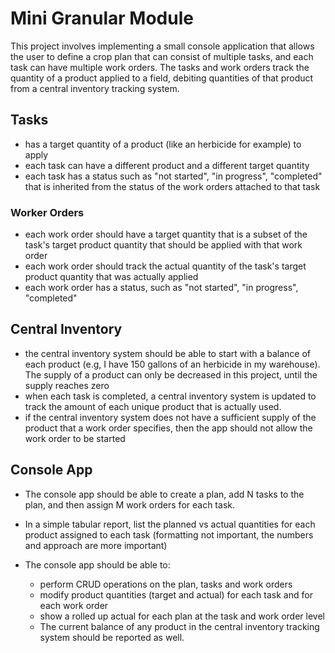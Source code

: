 # Mini Granular Module
This project involves implementing a small console application that allows 
the user to define a crop plan that can consist of multiple tasks, and each 
task can have multiple work orders. The tasks and work orders track the quantity 
of a product applied to a field, debiting quantities of that product from a 
central inventory tracking system. 

## Tasks
* has a target quantity of a product (like an herbicide for example) to apply
* each task can have a different product and a different target quantity
* each task has a status such as "not started", "in progress", "completed" 
  that is inherited from the status of the work orders attached to that task

### Worker Orders
* each work order should have a target quantity that is a subset of the task's 
  target product quantity that should be applied with that work order
* each work order should track the actual quantity of the task's target
  product quantity that was actually applied
* each work order has a status, such as "not started", "in progress", "completed"

## Central Inventory
* the central inventory system should be able to start with a balance of each product 
  (e.g, I have 150 gallons of an herbicide in my warehouse). The supply of a product 
  can only be decreased in this project, until the supply reaches zero
* when each task is completed, a central inventory system is updated to track the 
  amount of each unique product that is actually used.
* if the central inventory system does not have a sufficient supply of the product 
  that a work order specifies, then the app should not allow the work order to be 
  started

## Console App
* The console app should be able to create a plan, add N tasks to the plan, and then assign M work orders for each task.

* In a simple tabular report, list the planned vs actual quantities for each product assigned to each task 
  (formatting not important, the numbers and approach are more important)
  
* The console app should be able to:
    - perform CRUD operations on the plan, tasks and work orders
    - modify product quantities (target and actual) for each task and for each work order
    - show a rolled up actual for each plan at the task and work order level
    - The current balance of any product in the central inventory tracking system should be reported as well.


